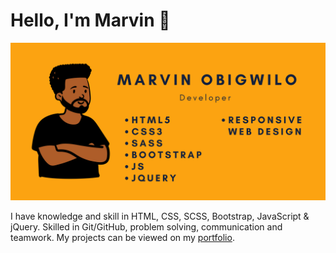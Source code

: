 # Hello, I'm Marvin 👋

![Marvin Obigwilo Github Profile](Marvin-Obigwilo.png)

I have knowledge and skill in HTML, CSS, SCSS, Bootstrap, JavaScript & jQuery. Skilled in Git/GitHub, problem solving, communication and teamwork. My projects can be viewed on my [portfolio](https://marvinobig.github.io/).
